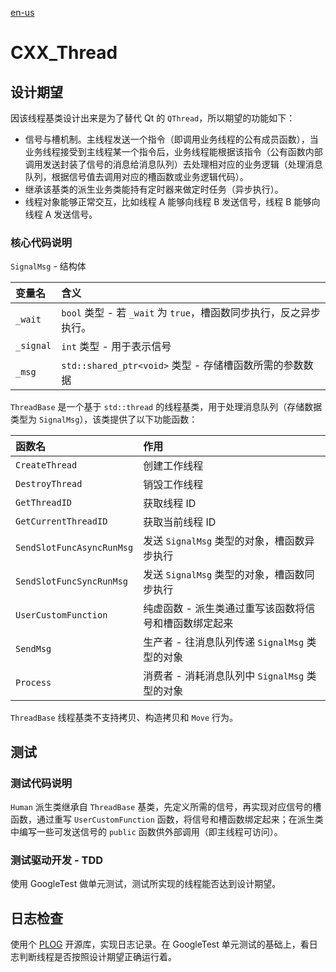 [en-us](./README.md)

# CXX_Thread

## 设计期望

因该线程基类设计出来是为了替代 Qt 的 `QThread`，所以期望的功能如下：

- 信号与槽机制。主线程发送一个指令（即调用业务线程的公有成员函数），当业务线程接受到主线程某一个指令后，业务线程能根据该指令（公有函数内部调用发送封装了信号的消息给消息队列）去处理相对应的业务逻辑（处理消息队列，根据信号值去调用对应的槽函数或业务逻辑代码）。
- 继承该基类的派生业务类能持有定时器来做定时任务（异步执行）。
- 线程对象能够正常交互，比如线程 A 能够向线程 B 发送信号，线程 B 能够向线程 A 发送信号。

### 核心代码说明

`SignalMsg` - 结构体

| 变量名    | 含义                                                            |
|:----------|:--------------------------------------------------------------|
| `_wait`   | `bool` 类型 - 若 `_wait` 为 `true`，槽函数同步执行，反之异步执行。 |
| `_signal` | `int` 类型 - 用于表示信号                                       |
| `_msg`    | `std::shared_ptr<void>` 类型 - 存储槽函数所需的参数数据         |

`ThreadBase` 是一个基于 `std::thread` 的线程基类，用于处理消息队列（存储数据类型为 `SignalMsg`），该类提供了以下功能函数：

| 函数名                    | 作用                                                  |
|:--------------------------|:----------------------------------------------------|
| `CreateThread`            | 创建工作线程                                          |
| `DestroyThread`           | 销毁工作线程                                          |
| `GetThreadID`             | 获取线程 ID                                           |
| `GetCurrentThreadID`      | 获取当前线程 ID                                       |
| `SendSlotFuncAsyncRunMsg` | 发送 `SignalMsg` 类型的对象，槽函数异步执行            |
| `SendSlotFuncSyncRunMsg`  | 发送 `SignalMsg` 类型的对象，槽函数同步执行            |
| `UserCustomFunction`      | 纯虚函数 - 派生类通过重写该函数将信号和槽函数绑定起来 |
| `SendMsg`                 | 生产者 - 往消息队列传递 `SignalMsg` 类型的对象        |
| `Process`                 | 消费者 - 消耗消息队列中 `SignalMsg` 类型的对象        |

`ThreadBase` 线程基类不支持拷贝、构造拷贝和 `Move` 行为。

## 测试

### 测试代码说明

`Human` 派生类继承自 `ThreadBase` 基类，先定义所需的信号，再实现对应信号的槽函数，通过重写 `UserCustomFunction` 函数，将信号和槽函数绑定起来；在派生类中编写一些可发送信号的 `public` 函数供外部调用（即主线程可访问）。

### 测试驱动开发 - TDD

使用 GoogleTest 做单元测试，测试所实现的线程能否达到设计期望。

## 日志检查

使用个 [PLOG](https://github.com/SergiusTheBest/plog) 开源库，实现日志记录。在 GoogleTest 单元测试的基础上，看日志判断线程是否按照设计期望正确运行着。